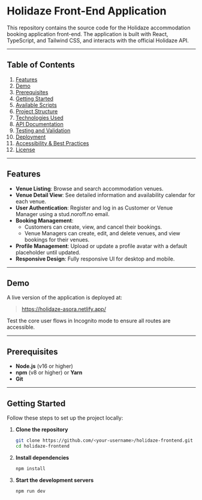 # Holidaze Front-End Application

This repository contains the source code for the Holidaze accommodation booking application front-end. The application is built with React, TypeScript, and Tailwind CSS, and interacts with the official Holidaze API.

---

## Table of Contents

1. [Features](#features)  
2. [Demo](#demo)  
3. [Prerequisites](#prerequisites)  
4. [Getting Started](#getting-started)  
5. [Available Scripts](#available-scripts)  
6. [Project Structure](#project-structure)  
7. [Technologies Used](#technologies-used)  
8. [API Documentation](#api-documentation)  
9. [Testing and Validation](#testing-and-validation)  
10. [Deployment](#deployment)  
11. [Accessibility & Best Practices](#accessibility--best-practices)  
12. [License](#license)  

---

## Features

- **Venue Listing**: Browse and search accommodation venues.  
- **Venue Detail View**: See detailed information and availability calendar for each venue.  
- **User Authentication**: Register and log in as Customer or Venue Manager using a stud.noroff.no email.  
- **Booking Management**:  
  - Customers can create, view, and cancel their bookings.  
  - Venue Managers can create, edit, and delete venues, and view bookings for their venues.  
- **Profile Management**: Upload or update a profile avatar with a default placeholder until updated.  
- **Responsive Design**: Fully responsive UI for desktop and mobile.  

---

## Demo

A live version of the application is deployed at:

> https://holidaze-asora.netlify.app/

Test the core user flows in Incognito mode to ensure all routes are accessible.

---

## Prerequisites

- **Node.js** (v16 or higher)  
- **npm** (v8 or higher) or **Yarn**  
- **Git**  

---

## Getting Started

Follow these steps to set up the project locally:

1. **Clone the repository**  
   ```bash
   git clone https://github.com/<your-username>/holidaze-frontend.git
   cd holidaze-frontend
2. **Install dependencies**
   ```bash
   npm install
3. **Start the development servers**
   ```bash
   npm run dev
